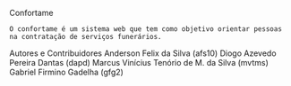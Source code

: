 
Confortame

    O confortame é um sistema web que tem como objetivo orientar pessoas na contratação de serviços funerários.


Autores e Contribuidores
    Anderson Felix da Silva (afs10)
    Diogo Azevedo Pereira Dantas (dapd)
    Marcus Vinícius Tenório de M. da Silva (mvtms)
    Gabriel Firmino Gadelha (gfg2)